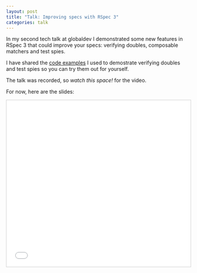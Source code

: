 ```yaml
---
layout: post
title: "Talk: Improving specs with RSpec 3"
categories: talk
---
```

In my second tech talk at globaldev I demonstrated some new features in RSpec 3 that could improve your specs: verifying doubles, composable matchers
and test spies.

I have shared the [code examples] I used to demostrate verifying doubles and
test spies so you can try them out for yourself.

The talk was recorded, so _watch this space!_ for the video.

For now, here are the slides:

<div class="embed-container  ratio16x9  slideshare">
    <iframe src="//www.slideshare.net/slideshow/embed_code/42636491" width="100%" height="455" frameborder="0" marginwidth="0" marginheight="0" scrolling="no" style="border:1px solid #CCC; border-width:1px; margin-bottom:5px; max-width: 100%;" allowfullscreen> </iframe>
</div>

[globaldev]: http://globaldev.co.uk
[code examples]: https://github.com/jamesjoshuahill/rspec3-talk

